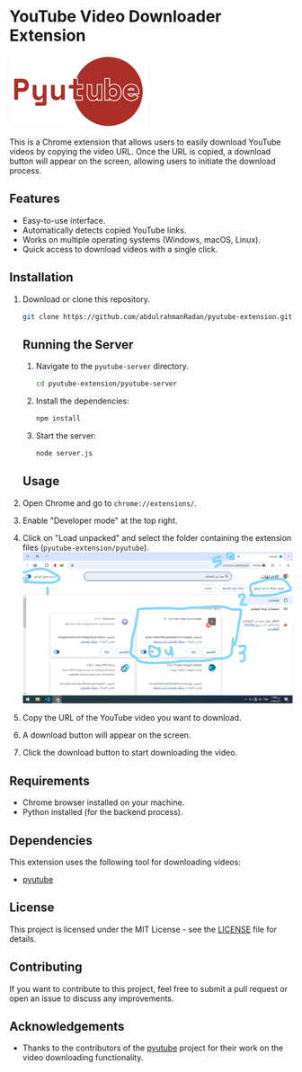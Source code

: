 
# YouTube Video Downloader Extension

![Icon](./pyutube/images/icon128.png)

This is a Chrome extension that allows users to easily download YouTube videos by copying the video URL. Once the URL is copied, a download button will appear on the screen, allowing users to initiate the download process.

## Features

- Easy-to-use interface.
- Automatically detects copied YouTube links.
- Works on multiple operating systems (Windows, macOS, Linux).
- Quick access to download videos with a single click.

## Installation

1. Download or clone this repository.
   ```bash
   git clone https://github.com/abdulrahmanRadan/pyutube-extension.git
   ```
   ## Running the Server   
   1. Navigate to the `pyutube-server` directory.
      ```bash
      cd pyutube-extension/pyutube-server
      ```
   2. Install the dependencies:
      ```bash
      npm install
      ```
   3. Start the server:
      ```bash
      node server.js
      ```
   ## Usage

2. Open Chrome and go to `chrome://extensions/`.
3. Enable "Developer mode" at the top right. 
4. Click on "Load unpacked" and select the folder containing the extension files (`pyutube-extension/pyutube`). 
![image](./images/image1.jpg)




1. Copy the URL of the YouTube video you want to download.
2. A download button will appear on the screen.
3. Click the download button to start downloading the video.



## Requirements

- Chrome browser installed on your machine.
- Python installed (for the backend process).

## Dependencies

This extension uses the following tool for downloading videos:
- [pyutube](https://pypi.org/project/pyutube/)

## License

This project is licensed under the MIT License - see the [LICENSE](LICENSE) file for details.

## Contributing

If you want to contribute to this project, feel free to submit a pull request or open an issue to discuss any improvements.

## Acknowledgements

- Thanks to the contributors of the [pyutube](https://pypi.org/project/pyutube/) project for their work on the video downloading functionality.

